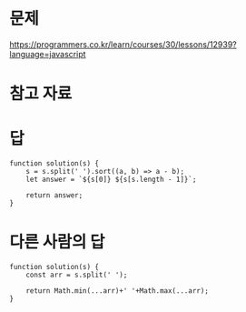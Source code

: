 # 문제
https://programmers.co.kr/learn/courses/30/lessons/12939?language=javascript

# 참고 자료

# 답
    function solution(s) {
        s = s.split(' ').sort((a, b) => a - b);
        let answer = `${s[0]} ${s[s.length - 1]}`;

        return answer;
    }

# 다른 사람의 답
    function solution(s) {
        const arr = s.split(' ');

        return Math.min(...arr)+' '+Math.max(...arr);
    }